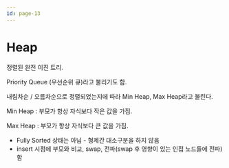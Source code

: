 ```yaml
---
id: page-13
---
```

# Heap

정렬된 완전 이진 트리.

Priority Queue (우선순위 큐)라고 불리기도 함.

내림차순 / 오름차순으로 정렬되었는지에 따라 Min Heap, Max Heap라고 불린다.

Min Heap : 부모가 항상 자식보다 작은 값을 가짐.

Max Heap : 부모가 항상 자식보다 큰 값을 가짐.

* Fully Sorted 상태는 아님 - 형제간 대소구분을 하지 않음
* insert 시점에 부모와 비교, swap, 전파(swap 후 영향이 있는 인접 노드들에 전파) 함
